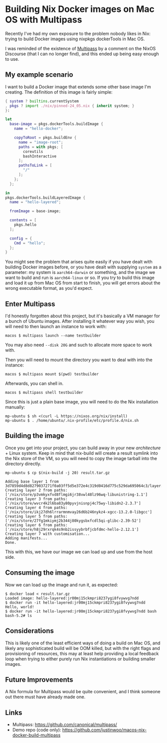 # Building Nix Docker images on Mac OS with Multipass

Recently I've had my own exposure to the problem nobody likes in Nix: trying to build Docker images using nixpkgs dockerTools in Mac OS.

I was reminded of the existence of [Multipass](https://github.com/canonical/multipass/) by a comment on the NixOS Discourse (that I can no longer find), and this ended up being easy enough to use.

## My example scenario

I want to build a Docker image that extends some other base image I'm creating. The definition of this image is fairly simple:

```nix
{ system ? builtins.currentSystem
, pkgs ? import ./nix/pinned-24_05.nix { inherit system; }
}:

let
  base-image = pkgs.dockerTools.buildImage {
    name = "hello-docker";

    copyToRoot = pkgs.buildEnv {
      name = "image-root";
      paths = with pkgs; [
        coreutils
        bashInteractive
      ];
      pathsToLink = [
        "/"
      ];
    };
  };

in
pkgs.dockerTools.buildLayeredImage {
  name = "hello-layered";

  fromImage = base-image;

  contents = [
    pkgs.hello
  ];

  config = {
    Cmd = "hello";
  };
}
```

You might see the problem that arises quite easily if you have dealt with building Docker images before, or you have dealt with supplying `system` as a parameter: my system is `aarch64-darwin` or something, and the image we want to build and run is `aarch64-linux` or so. If you try to build this image and load it up from Mac OS from start to finish, you will get errors about the wrong executable format, as you'd expect.

## Enter Multipass

I'd honestly forgotten about this project, but it's basically a VM manager for a bunch of Ubuntu images. After installing it whatever way you wish, you will need to then launch an instance to work with:

```
macos $ multipass launch --name testbuilder
```

You may also need `--disk 20G` and such to allocate more space to work with.

Then you will need to mount the directory you want to deal with into the instance:

```
macos $ multipass mount $(pwd) testbuilder
```

Afterwards, you can shell in.

```
macos $ multipass shell testbuilder
```

Since this is just a plain base image, you will need to do the Nix installation manually:

```
mp-ubuntu $ sh <(curl -L https://nixos.org/nix/install)
mp-ubuntu $ . /home/ubuntu/.nix-profile/etc/profile.d/nix.sh
```

## Building the image

Once you get into your project, you can build away in your new _architecture_ + Linux system. Keep in mind that nix-build will create a result symlink into the Nix store of the VM, so you will need to copy the image tarball into the directory directly.

```
mp-ubuntu $ cp $(nix-build -j 20) result.tar.gz

Adding base layer 1 from 3d7859d4d8d8279037271f0a03ff5d5e372e4c319d0416d775c529da695064c3/layer.tar
Creating layer 2 from paths: ['/nix/store/p3vmkyxfvd8flmgi6jr38vwl48lz96wq-libunistring-1.1']
Creating layer 3 from paths: ['/nix/store/wvcr4k2l6ba83y80pyvjnisnpj4c75wy-libidn2-2.3.7']
Creating layer 4 from paths: ['/nix/store/ikj27dh6lrrarmnmvay26d6b246nykz4-xgcc-13.2.0-libgcc']
Creating layer 5 from paths: ['/nix/store/27fg1mkiymj2b344j80kygsbxfcdl5qi-glibc-2.39-52']
Creating layer 6 from paths: ['/nix/store/h8j29rxrqk4s9nb2issyybrbfjcbfdmc-hello-2.12.1']
Creating layer 7 with customisation...
Adding manifests...
Done.
```

This with this, we have our image we can load up and use from the host side.

## Consuming the image

Now we can load up the image and run it, as expected:

```
$ docker load < result.tar.gz
Loaded image: hello-layered:jr00mj15ckmpri8237ygi8fvywvg7ndd
$ docker run -it hello-layered:jr00mj15ckmpri8237ygi8fvywvg7ndd
Hello, world!
$ docker run -it hello-layered:jr00mj15ckmpri8237ygi8fvywvg7ndd bash
bash-5.2# ls
```

## Considerations

This is likely one of the least efficient ways of doing a build on Mac OS, and likely any sophisticated build will be OOM killed, but with the right flags and provisioning of resources, this may at least help providing a local feedback loop when trying to either purely run Nix instantiations or building smaller images.

## Future Improvements

A Nix formula for Multipass would be quite convenient, and I think someone out there must have already made one.

## Links

- Multipass: <https://github.com/canonical/multipass/>
- Demo repo (code only): <https://github.com/justinwoo/macos-nix-docker-build-multipass>
